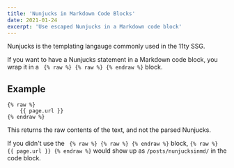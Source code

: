 ```yaml
---
title: 'Nunjucks in Markdown Code Blocks'
date: 2021-01-24
excerpt: 'Use escaped Nunjucks in a Markdown code block'
---
```


Nunjucks is the templating langauge commonly used in the 11ty SSG.

If you want to have a Nunjucks statement in a Markdown code block, you wrap it in a ``` {% raw %} {% raw %} {% endraw %}``` block.

## Example 
```
{% raw %}
    {{ page.url }}
{% endraw %}
```

This returns the raw contents of the text, and not the parsed Nunjucks. 

If you didn't use the ``` {% raw %} {% raw %} {% endraw %}``` block, ```{% raw %} {{ page.url }} {% endraw %}``` would show up as ```/posts/nunjucksinmd/``` in the code block.